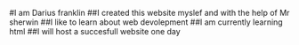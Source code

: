 #I am Darius franklin
##I created this website myslef and with the help of Mr sherwin
##I like to learn about web devolepment
##I am currently learning html
##I will host a succesfull website one day
